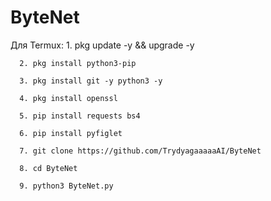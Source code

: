 # ByteNet
Для Termux:
        1. pkg update -y && upgrade -y

      2. pkg install python3-pip

      3. pkg install git -y python3 -y

      4. pkg install openssl

      5. pip install requests bs4 

      6. pip install pyfiglet

      7. git clone https://github.com/TrydyagaaaaaAI/ByteNet

      8. cd ByteNet

      9. python3 ByteNet.py
